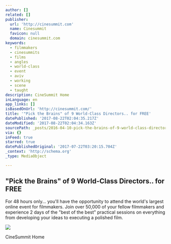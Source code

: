 ```yaml
---
author: []
related: []
publisher:
  url: 'http://cinesummit.com'
  name: Cinesummit
  favicon: null
  domain: cinesummit.com
keywords:
  - filmmakers
  - cinesummits
  - films
  - angles
  - world-class
  - event
  - aviv
  - working
  - scene
  - taught
description: CineSummit Home
inLanguage: en
app_links: []
isBasedOnUrl: 'http://cinesummit.com/'
title: '"Pick the Brains" of 9 World-Class Directors.. for FREE'
datePublished: '2017-08-22T02:04:35.217Z'
dateModified: '2017-08-22T02:04:34.163Z'
sourcePath: _posts/2016-04-10-pick-the-brains-of-9-world-class-directors-for-free.md
via: {}
inFeed: true
starred: true
datePublishedOriginal: '2017-07-22T03:20:15.704Z'
_context: 'http://schema.org'
_type: MediaObject

---
```

<article style=""><h1>"Pick the Brains" of 9 World-Class Directors.. for FREE</h1><p>For 48 hours only... you'll have the opportunity to attend the world's largest online event for filmmakers. Join over 50,000 of your fellow filmmakers and experience 2 days of the "best of the best" practical sessions on everything from developing your ideas to executing a polished film.</p><img src="http://cinesummit.com/wp-content/uploads/2015/11/banner04temp.jpg" /></article>

CineSummit Home
